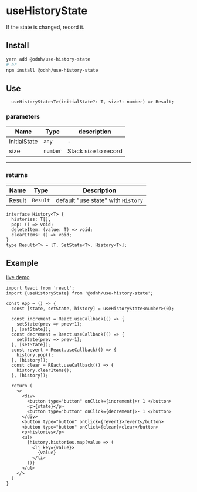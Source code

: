 # useHistoryState

If the state is changed, record it.

## Install 
```bash
yarn add @odnh/use-history-state
# or 
npm install @odnh/use-history-state
```

## Use
```tsx
  useHistoryState<T>(initialState?: T, size?: number) => Result;
```

### parameters 
|Name|Type|description|
|-----|-------|--------------|
|initialState|`any`|-|
|size|`number`|Stack size to record|

---
### returns
|Name|Type|Description|
|-----|-------|--------------|
|Result|`Result`|default "use state" with `History`|


```tsx
interface History<T> {
  histories: T[],
  pop: () => void;
  deleteItem: (value: T) => void;
  clearItems: () => void;
}
type Result<T> = [T, SetState<T>, History<T>];
```


## Example

[live demo](https://codesandbox.io/s/usehistorystate-crsz1?file=/src/App.tsx)

```tsx
import React from 'react';
import {useHistoryState} from '@odnh/use-history-state';

const App = () => {
  const [state, setState, history] = useHistoryState<number>(0);
  
  const increment = React.useCallback(() => {
    setState(prev => prev+1);
  }, [setState]);
  const decrement = React.useCallback(() => {
    setState(prev => prev-1);
  }, [setState]);
  const revert = React.useCallback(() => {
    history.pop();
  }, [history]);
  const clear = REact.useCallback(() => {
    history.clearItems();
  }, [history]);

  return (
    <>
      <div>
        <button type="button" onClick={increment}>+ 1 </button>
        <p>{state}</p>
        <button type="button" onClick={decrement}>- 1 </button>
      </div>
      <button type="button" onClick={revert}>revert</button>
      <button type="button" onClick={clear}>clear</button>
      <p>histories</p>
      <ul>
        {history.histories.map(value => (
          <li key={value}>
            {value}
          </li>
        ))}
      </ul>
    </>
  )
}
```
